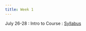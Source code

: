 ```yaml
---
title: Week 1
---
```


July 26-28
: Intro to Course
  : [Syllabus](https://jdposada.github.io/os_intro/syllabus/)
